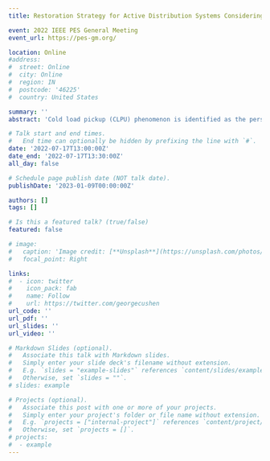 ```yaml
---
title: Restoration Strategy for Active Distribution Systems Considering Endogenous Uncertainty in Cold Load Pickup

event: 2022 IEEE PES General Meeting
event_url: https://pes-gm.org/

location: Online
#address:
#  street: Online
#  city: Online
#  region: IN
#  postcode: '46225'
#  country: United States

summary: ''
abstract: 'Cold load pickup (CLPU) phenomenon is identified as the persistent power inrush upon a sudden load pickup after an outage. Under the active distribution system (ADS) paradigm, where distributed energy resources (DERs) are extensively installed, the decreased outage duration can induce a strong interdependence between CLPU pattern and load pickup decisions. In this paper, we propose a novel modelling technique to tractably capture the decision-dependent uncertainty (DDU) inherent in the CLPU process. Subsequently, a two-stage stochastic decision-dependent service restoration (SDDSR) model is constructed, where first stage searches for the optimal switching sequences to decide step-wise network topology, and the second stage optimizes the detailed generation schedule of DERs as well as the energization of switchable loads. Moreover, to tackle the computational burdens introduced by mixed-integer recourse, the progressive hedging algorithm (PHA) is utilized to decompose the original model into scenario-wise subproblems that can be solved in parallel. The numerical test on modified IEEE 123-node test feeders has verified the efficiency of our proposed SDDSR model and provided fresh insights into the monetary and secure values of DDU quantification.'

# Talk start and end times.
#   End time can optionally be hidden by prefixing the line with `#`.
date: '2022-07-17T13:00:00Z'
date_end: '2022-07-17T13:30:00Z'
all_day: false

# Schedule page publish date (NOT talk date).
publishDate: '2023-01-09T00:00:00Z'

authors: []
tags: []

# Is this a featured talk? (true/false)
featured: false

# image:
#   caption: 'Image credit: [**Unsplash**](https://unsplash.com/photos/bzdhc5b3Bxs)'
#   focal_point: Right

links:
#  - icon: twitter
#    icon_pack: fab
#    name: Follow
#    url: https://twitter.com/georgecushen
url_code: ''
url_pdf: ''
url_slides: ''
url_video: ''

# Markdown Slides (optional).
#   Associate this talk with Markdown slides.
#   Simply enter your slide deck's filename without extension.
#   E.g. `slides = "example-slides"` references `content/slides/example-slides.md`.
#   Otherwise, set `slides = ""`.
# slides: example

# Projects (optional).
#   Associate this post with one or more of your projects.
#   Simply enter your project's folder or file name without extension.
#   E.g. `projects = ["internal-project"]` references `content/project/deep-learning/index.md`.
#   Otherwise, set `projects = []`.
# projects:
#  - example
---
```



